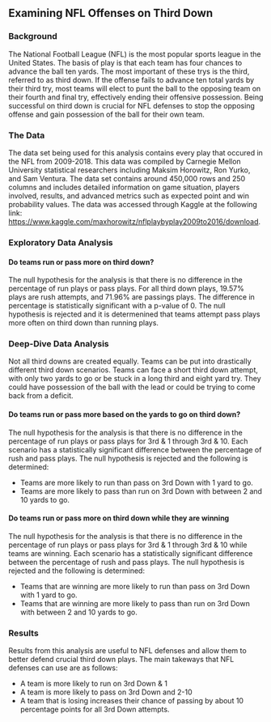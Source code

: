 ## Examining NFL Offenses on Third Down
### Background
The National Football League (NFL) is the most popular sports league in the United States. The basis of play is that each team has four chances to advance the ball ten yards. The most important of these trys is the third, referred to as third down. If the offense fails to advance ten total yards by their third try, most teams will elect to punt the ball to the opposing team on their fourth and final try, effectively ending their offensive possession. Being successful on third down is crucial for NFL defenses to stop the opposing offense and gain possession of the ball for their own team.

### The Data
The data set being used for this analysis contains every play that occured in the NFL from 2009-2018. This data was compiled by Carnegie Mellon University statistical researchers including Maksim Horowitz, Ron Yurko, and Sam Ventura. The data set contains around 450,000 rows and 250 columns and includes detailed information on game situation, players involved, results, and advanced metrics such as expected point and win probability values. The data was accessed through Kaggle at the following link: https://www.kaggle.com/maxhorowitz/nflplaybyplay2009to2016/download.

### Exploratory Data Analysis
#### Do teams run or pass more on third down?
The null hypothesis for the analysis is that there is no difference in the percentage of run plays or pass plays. For all third down plays, 19.57% plays are rush attempts, and 71.96% are passings plays. The difference in percentage is statistically significant with a p-value of 0. The null hypothesis is rejected and it is determenined that teams attempt pass plays more often on third down than running plays.

### Deep-Dive Data Analysis
Not all third downs are created equally. Teams can be put into drastically different third down scenarios. Teams can face a short third down attempt, with only two yards to go or be stuck in a long third and eight yard try. They could have possession of the ball with the lead or could be trying to come back from a deficit. 

#### Do teams run or pass more based on the yards to go on third down?
The null hypothesis for the analysis is that there is no difference in the percentage of run plays or pass plays for 3rd & 1 through 3rd & 10. Each scenario has a statistically significant difference between the percentage of rush and pass plays. The null hypothesis is rejected and the following is determined:
  * Teams are more likely to run than pass on 3rd Down with 1 yard to go.
  * Teams are more likely to pass than run on 3rd Down with between 2 and 10 yards to go.

#### Do teams run or pass more on third down while they are winning
The null hypothesis for the analysis is that there is no difference in the percentage of run plays or pass plays for 3rd & 1 through 3rd & 10 while teams are winning. Each scenario has a statistically significant difference between the percentage of rush and pass plays. The null hypothesis is rejected and the following is determined:
  * Teams that are winning are more likely to run than pass on 3rd Down with 1 yard to go.
  * Teams that are winning are more likely to pass than run on 3rd Down with between 2 and 10 yards to go.

### Results
Results from this analysis are useful to NFL defenses and allow them to better defend crucial third down plays. The main takeways that NFL defenses can use are as follows:
  * A team is more likely to run on 3rd Down & 1
  * A team is more likely to pass on 3rd Down and 2-10
  * A team that is losing increases their chance of passing by about 10 percentage points for all 3rd Down attempts.



















